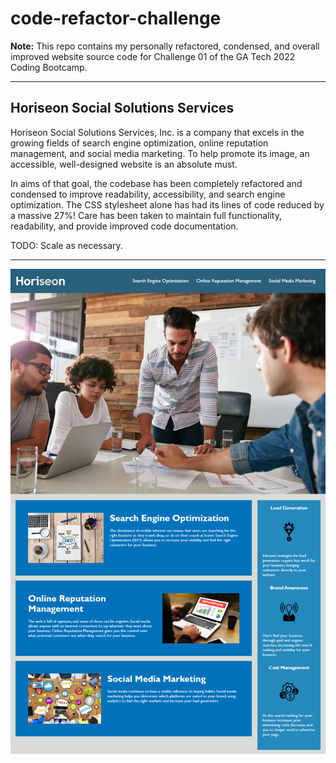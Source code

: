 # code-refactor-challenge #

**Note:** This repo contains my personally refactored, condensed, and overall improved website source code for Challenge 01 of the GA Tech 2022 Coding Bootcamp.

---

## Horiseon Social Solutions Services ##

Horiseon Social Solutions Services, Inc. is a company that excels in the growing fields of search engine optimization, online reputation management, and social media marketing. To help promote its image, an accessible, well-designed website is an absolute must.

In aims of that goal, the codebase has been completely refactored and condensed to improve readability, accessibility, and search engine optimization. The CSS stylesheet alone has had its lines of code reduced by a massive 27%! Care has been taken to maintain full functionality, readability, and provide improved code documentation.

TODO: Scale as necessary.

---

![website screen shot](./assets/images/horiseon-social-solutions-2022.png)